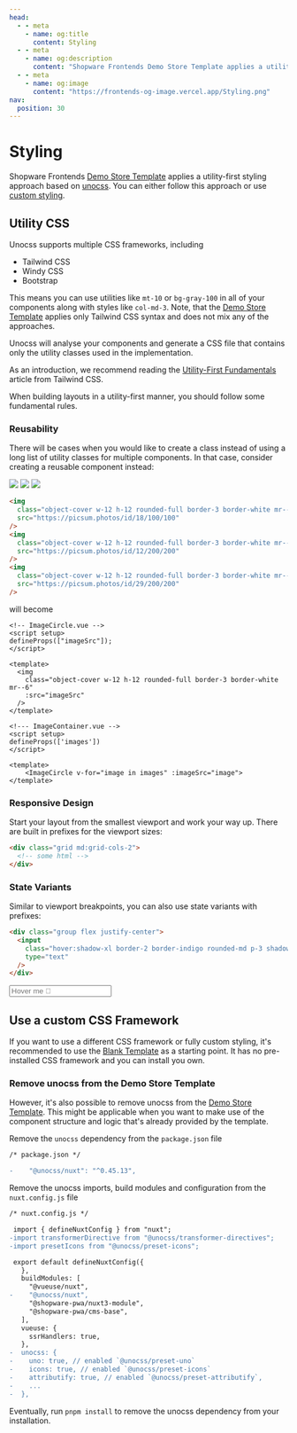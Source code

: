 ```yaml
---
head:
  - - meta
    - name: og:title
      content: Styling
  - - meta
    - name: og:description
      content: "Shopware Frontends Demo Store Template applies a utility-first styling approach based on unocss. You can either follow this approach or use custom styling."
  - - meta
    - name: og:image
      content: "https://frontends-og-image.vercel.app/Styling.png"
nav:
  position: 30
---
```


# Styling

Shopware Frontends [Demo Store Template](../getting-started/templates/demo-store-template.html) applies a utility-first styling approach based on [unocss](https://github.com/unocss/unocss). You can either follow this approach or use [custom styling](#use-a-custom-css-framework).

## Utility CSS

Unocss supports multiple CSS frameworks, including

- Tailwind CSS
- Windy CSS
- Bootstrap

This means you can use utilities like `mt-10` or `bg-gray-100` in all of your components along with styles like `col-md-3`. Note, that the [Demo Store Template](../getting-started/templates/demo-store-template.html) applies only Tailwind CSS syntax and does not mix any of the approaches.

Unocss will analyse your components and generate a CSS file that contains only the utility classes used in the implementation.

As an introduction, we recommend reading the [Utility-First Fundamentals](https://tailwindcss.com/docs/utility-first) article from Tailwind CSS.

When building layouts in a utility-first manner, you should follow some fundamental rules.

### Reusability

There will be cases when you would like to create a class instead of using a long list of utility classes for multiple components. In that case, consider creating a reusable component instead:

<div class="flex justify-center">
    <img class="object-cover w-12 h-12 rounded-full border-3 border-white dark:border-#1a1a1a mr--6" src="https://picsum.photos/id/18/100/100" />
    <img class="object-cover w-12 h-12 rounded-full border-3 border-white dark:border-#1a1a1a mr--6" src="https://picsum.photos/id/12/200/200" />
    <img class="object-cover w-12 h-12 rounded-full border-3 border-white dark:border-#1a1a1a mr--6" src="https://picsum.photos/id/29/200/200" />
</div>

```html
<img
  class="object-cover w-12 h-12 rounded-full border-3 border-white mr--6"
  src="https://picsum.photos/id/18/100/100"
/>
<img
  class="object-cover w-12 h-12 rounded-full border-3 border-white mr--6"
  src="https://picsum.photos/id/12/200/200"
/>
<img
  class="object-cover w-12 h-12 rounded-full border-3 border-white mr--6"
  src="https://picsum.photos/id/29/200/200"
/>
```

will become

```vue
<!-- ImageCircle.vue -->
<script setup>
defineProps(["imageSrc"]);
</script>

<template>
  <img
    class="object-cover w-12 h-12 rounded-full border-3 border-white mr--6"
    :src="imageSrc"
  />
</template>
```

```vue
<!--- ImageContainer.vue -->
<script setup>
defineProps(['images'])
</script>

<template>
    <ImageCircle v-for="image in images" :imageSrc="image">
</template>
```

### Responsive Design

Start your layout from the smallest viewport and work your way up. There are built in prefixes for the viewport sizes:

```html
<div class="grid md:grid-cols-2">
  <!-- some html -->
</div>
```

### State Variants

Similar to viewport breakpoints, you can also use state variants with prefixes:

```html
<div class="group flex justify-center">
  <input
    class="hover:shadow-xl border-2 border-indigo rounded-md p-3 shadow-md"
    type="text"
  />
</div>
```

<div class="flex justify-center">
    <input
        class="hover:shadow-xl focus:border-red border-indigo border-2 rounded-md p-3 shadow-md"
        type="text"
        placeholder="Hover me 🙂" />
</div>

## Use a custom CSS Framework

If you want to use a different CSS framework or fully custom styling, it's recommended to use the [Blank Template](../getting-started/templates/blank-template.html) as a starting point. It has no pre-installed CSS framework and you can install you own.

### Remove unocss from the Demo Store Template

However, it's also possible to remove unocss from the [Demo Store Template](../getting-started/templates/demo-store-template.html). This might be applicable when you want to make use of the component structure and logic that's already provided by the template.

Remove the `unocss` dependency from the `package.json` file

```diff
/* package.json */

-    "@unocss/nuxt": "^0.45.13",
```

Remove the unocss imports, build modules and configuration from the `nuxt.config.js` file

```diff
/* nuxt.config.js */

 import { defineNuxtConfig } from "nuxt";
-import transformerDirective from "@unocss/transformer-directives";
-import presetIcons from "@unocss/preset-icons";

 export default defineNuxtConfig({
   },
   buildModules: [
     "@vueuse/nuxt",
-    "@unocss/nuxt",
     "@shopware-pwa/nuxt3-module",
     "@shopware-pwa/cms-base",
   ],
   vueuse: {
     ssrHandlers: true,
   },
-  unocss: {
-    uno: true, // enabled `@unocss/preset-uno`
-    icons: true, // enabled `@unocss/preset-icons`
-    attributify: true, // enabled `@unocss/preset-attributify`,
-    ...
-  },
```

Eventually, run `pnpm install` to remove the unocss dependency from your installation.
